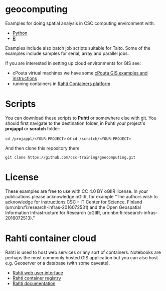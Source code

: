 # geocomputing
Examples for doing spatial analysis in CSC computing environment with:
* [Python](python)
* [R](R)

Examples include also batch job scripts suitable for Taito.
Some of the examples include samples for serial, array and parallel jobs.

If you are interested in setting up cloud environments for GIS see:
- cPouta virtual machines we have some [cPouta GIS examples and instructions](./pouta)
- running containers in [Rahti Containers platform](./rahti)


# Scripts

You can download these scripts to **Puhti** or somewhere else with git. You should first navigate to the destination folder, in Puhti your project's **projappl** or **scratch** folder:

`cd /projappl/<YOUR-PROJECT>`
or
`cd /scratch/<YOUR-PROJECT>`

And then clone this repository there

`git clone https://github.com/csc-training/geocomputing.git`

# License
These examples are free to use with CC 4.0 BY oGIIR license. In your publications please acknowledge oGIIR, for example “The authors wish to acknowledge for instructions CSC – IT Center for Science, Finland (urn:nbn:fi:research-infras-2016072531) and the Open Geospatial Information Infrastructure for Research (oGIIR, urn:nbn:fi:research-infras-2016072513).”


# Rahti container cloud

Rahti is used to host web services or any sort of containers. Notebooks are perhaps the most commonly hosted GIS application but you can also host e.g. Geoserver or a database (with some caveats).

* [Rahti web user interface](https://rahti.csc.fi:8443/)
* [Rahti container registry](https://registry-console.rahti.csc.fi/)
* [Rahti documentation](https://docs.csc.fi/cloud/rahti/)
